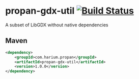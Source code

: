 # propan-gdx-util [![Build Status](https://travis-ci.org/Harium/propan-gdx-util.svg?branch=master)](https://travis-ci.org/Harium/propan-gdx-util)
A subset of LibGDX without native dependencies

## Maven
```xml
<dependency>
    <groupId>com.harium.propan</groupId>
    <artifactId>propan-gdx-util</artifactId>
    <version>1.0.0</version>
</dependency>
```